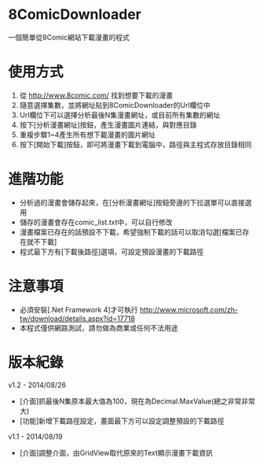 8ComicDownloader
================

一個簡單從8Comic網站下載漫畫的程式

使用方式
================
1. 從 http://www.8comic.com/ 找到想要下載的漫畫
2. 隨意選擇集數，並將網址貼到8ComicDownloader的Url欄位中
3. Url欄位下可以選擇分析最後N集漫畫網址，或目前所有集數的網址
4. 按下[分析漫畫網址]按鈕，產生漫畫圖片連結，與對應目錄
5. 重複步驟1~4產生所有想下載漫畫的圖片網址
6. 按下[開始下載]按鈕，即可將漫畫下載到電腦中，路徑與主程式存放目錄相同

進階功能
================
- 分析過的漫畫會儲存起來，在[分析漫畫網址]按鈕旁邊的下拉選單可以直接選用
- 儲存的漫畫會存在comic_list.txt中，可以自行修改
- 漫畫檔案已存在的話預設不下載，希望強制下載的話可以取消勾選[檔案已存在就不下載]
- 程式最下方有[下載後路徑]選項，可設定預設漫畫的下載路徑

注意事項
================
- 必須安裝[.Net Framework 4]才可執行 http://www.microsoft.com/zh-tw/download/details.aspx?id=17718
- 本程式僅供網路測試，請勿做為商業或任何不法用途

版本紀錄
================
v1.2 - 2014/08/26
- [介面]抓最後N集原本最大值為100，現在為Decimal.MaxValue(總之非常非常大)
- [功能]新增下載路徑設定，畫面最下方可以設定調整預設的下載路徑

v1.1 - 2014/08/19
- [介面]調整介面，由GridView取代原來的Text顯示漫畫下載資訊

